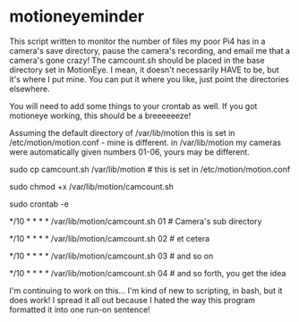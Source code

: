 # motioneyeminder
This script written to monitor the number of files my poor Pi4 has in a camera's save directory, pause the camera's recording, and email me that a camera's gone crazy! 
The camcount.sh should be placed in the base directory set in MotionEye. I mean, it doesn't necessarily HAVE to be, but it's where I put mine. You can put it where you like, just point the directories elsewhere.

You will need to add some things to your crontab as well.
If you got motioneye working, this should be a breeeeeeze!

Assuming the default directory of /var/lib/motion 
this is set in /etc/motion/motion.conf - mine is different.
in /var/lib/motion my cameras were automatically given numbers 01-06, yours may be different.

sudo cp camcount.sh /var/lib/motion # this is set in /etc/motion/motion.conf

sudo chmod +x /var/lib/motion/camcount.sh

sudo crontab -e
  
  */10 * * * * /var/lib/motion/camcount.sh 01 # Camera's sub directory
 
  */10 * * * * /var/lib/motion/camcount.sh 02 # et cetera
  
  */10 * * * * /var/lib/motion/camcount.sh 03 # and so on
  
  */10 * * * * /var/lib/motion/camcount.sh 04 # and so forth, you get the idea

I'm continuing to work on this... I'm kind of new to scripting, in bash, but it does work! I spread it all out because I hated the way this program formatted it into one run-on sentence!
